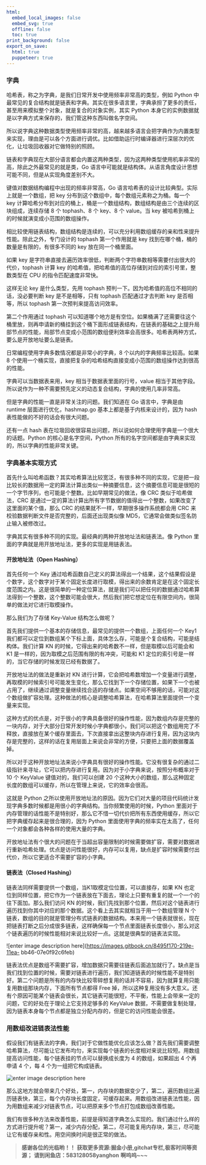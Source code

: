 ```yaml
---
html:
  embed_local_images: false
  embed_svg: true
  offline: false
  toc: true
print_background: false
export_on_save:
  html: true
  puppeteer: true
---
```

### 字典

哈希表，称之为字典，是我们日常开发中使用频率非常高的类型，例如 Python
中最常见的复合结构就是链表和字典。其实在很多语言里，字典承担了更多的责任，甚至用来模拟整个对象，就是复合的对象实例，其实 Python
本身它的实例数据就是以字典方式来保存的，我们管这种东西叫做名字空间。

所以说字典这种数据类型使用频率非常的高，越来越多语言会把字典作为内置类型来实现，理由是可以各个方面进行调优。比如借助运行时编译器进行深层次的优化，让垃圾回收器对它做特别的照顾。

链表和字典现在大部分语言都会内置这两种类型，因为这两种类型使用机率非常的高，除此之外最常见的就是类，Go
语言中可能就是结构体。从语言角度设计思想可能不同，但是从实现角度差别不大。

键值对数据结构编程中出现的频率非常高，Go 语言哈希表的设计比较典型。实际上就是一个数组，把 key 分布到这个数组中，每个数组元素称之为桶。每一个 key
计算哈希分布到对应的桶上，桶是一个数组结构，数组结构是由三个连续的区块组成，连续存储 8 个 tophash、8 个 key、8 个 value。当 key
被哈希到桶上的时候就演变成小范围的数组操作。

相比较使用链表结构，数组结构是连续的，可以充分利用数组缓存的亲和性来提升性能。除此之外，专门设计的 tophash 第一个作用就是 key
找到在哪个桶，桶的数量是有限的，有很多不同的 key 放在同一个桶里面。

如果 key 是字符串直接去遍历效率很低，判断两个字符串数相等需要付出很大的代价，tophash 计算 key
的哈希值，把哈希值的高位存储到对应的索引号里，整数类型在 CPU 的指令匹配速度非常快。

这样无论 key 是什么类型，先用 tophash 预判一下。因为哈希值的高位不相同的话，没必要判断 key 是不是相等，只有 tophash
匹配通过才去判断 key 是否相等，所以 tophash 第一次预判来提高访问效率。

第二个作用通过 tophash
可以知道哪个地方是有空位。如果桶满了还需要往这个桶里放，则再申请新的桶挂到这个桶下面形成链表结构，在链表的基础之上提升局部节点的性能，局部节点变成小范围的数组便利效率会高很多。哈希表两种方式，要么是开放地址要么是链表。

日常编程使用字典多数情况都是非常小的字典，8 个以内的字典频率比较高。如果 8
个使用一个桶实现，直接把复杂的哈希结构直接变成小范围的数组操作达到很高的性能。

字典可以当数据表来用，key 相当于数据表里面的行号，value 相当于其他字段。所以说作为一种不需要预先定义的动态复合结构，字典的使用几率非常高。

但是字典的性能一直是非常关注的问题。我们知道在 Go 语言中，字典是由 runtime 层面进行优化，hashmap.go 基本上都是基于内核来设计的，因为
hash 表性能做的不好的话会有很大问题。

还有一点 hash 表在垃圾回收很容易出问题，所以说如何合理使用字典是一个很大的话题。Python 的核心是名字空间，Python
所有的名字空间都是由字典来实现的，所以字典的性能非常关键。

### 字典基本实现方式

首先什么叫哈希函数？其实哈希算法比较宽泛，有很多种不同的实现，它是把一段比较长的数据用一定的算法计算出类似一种摘要信息，这个摘要信息可能是很短的一个字节序列，也可能是个整数。比如早期常见的做法，像
CRC 类似于哈希做法，CRC 是通过一定的算法计算出所有字节数据的值得出一个整数，如果改变了这里面的某个值，那么 CRC
的结果就不一样，早期很多操作系统都会用 CRC 来校验数据判断文件是否完整的，后面还出现类似像 MD5，它通常会做类似签名防止输入被修改过。

字典其实有很多种不同的实现。最经典的两种开放地址法和链表法。像 Python 里面的字典就是用开放地址法，更多的实现是用链表法。

#### 开放地址法（Open Hashing）

首先任何一个 Key
通过哈希函数自己定义的算法得出一个结果，这个结果假设是个数字，这个数字对于某个固定长度进行取模，得出来的余数肯定是在这个固定长度范围之内。这是很简单的一种定位算法，就是我们可以把任何的数据通过哈希算法得到一个整数，这个整数可能会很大，然后我们把它想定位在有限空间内，很简单的做法对它进行取模操作。

那么我们为了存储 Key-Value 结构怎么做呢？

首先我们提供一个基本的存储信息，最常见的提供一个数组，上面任何一个 Key1
我们都可以定位到数组某个下标上面，具体怎么存，可能是个复合结构，可能是结构体。我们计算 KN 的时候，它得出来的哈希数不一样，但是取模以后可能会和 K1
是一样的，因为取模之后范围有限的有冲突，可能和 K1 定位的索引号是一样的，当它存储的时候发现已经有数据了。

开放地址法的做法是重新对 KN
进行计算，它会把哈希数增加一个变量进行调整，再取模的时候索引号可能发生变化，那么它找到下一个存储位置，如果下一个也被占用了，继续通过调整变量继续找合适的存储点。如果空间不够用的话，可能对这个数组做扩容处理。这种做法的核心是调整哈希算法，在哈希算法里面提供一个变量来实现。

这种方式的优点是，对于很小的字典具备很好的操作性能，因为数组内存是完整的一块内存，对于大部分日常开发时候小字典都很小，我们可以把这个数组用完了不释放，直接放在某个缓存里面去，下次直接拿出这整块内存进行复用，因为这块内存是完整的，这样的话在复用层面上来说会非常的方便，只要把上面的数据覆盖掉。

所以对于这种开放地址法来说小字典具有很好的操作性能。它没有很复杂的通过二级指针来寻址，它可以把内存进行复用。因为对于小字典来说，按照分布概率对于 10 个
KeyValue 键值对的，我们可以创建 20 个这种大小的数组，那么这种固定长度的数组可以缓存，所以在管理上来说，它的效率会很高。

这就是 Python 之所以使用开放地址法的原因。因为它们对大量的项目代码统计发现字典多数时候都是用很小的字典结构。当你频繁使用的时候，Python
里面对于内存管理的话性能不是特别好，那么它不惜一切代价把所有东西使用缓存，所以它把字典缓存起来是很合理的，因为 Python
里面使用字典的频率实在太高了，任何一个对象都会各种各样的使用大量的字典。

开放地址法有个很大的问题在于当超出容量限制的时候需要做扩容，需要对数据进行重新哈希处理。优点是访问性能很好，内存可以复用，缺点是扩容时候需要付出代价，所以它更适合不需要扩容的小字典。

#### 链表法（Closed Hashing）

链表法同样需要提供一个数组，当K1取模定位位置，可以直接存，如果 KN
也定位到同样位置，把它作为一个链表放在下面去，理论上只要有重复的就一个一个的往下面加。那么我们访问 KN
的时候，我们先找到那个位置，然后对这个链表进行遍历找到你其中对应的那个数据。这个看上去其实就相当于用一个数组管理 N
个链表，数组的目的就是管理分布式链表的数据结构。本来用一个链表就很长，现在把链表打断之后分成很多链表，这样确保每一个节点里面链表长度很小，那么对这个链表遍历的时候性能相对来说比较好一点。这就是很典型的链表法实现。

![enter image description here](https://images.gitbook.cn/8495f170-219e-11ea-
bb46-07e0f92c6feb)

链表法优点是数组不需要扩容，增加数据只需要往链表后面追加就行了。缺点是当我们找到位置的时候，需要对链表进行遍历，我们知道链表的时候性能不是特别好。第二个问题是所有的内存快比较零碎想复用的话并不容易，因为就算复用只能复用数组那块内存，下面所有节点都得
Free 掉，所以这种复用没有多大意义。还有个原因可能某个链表会很长，其它链表可能很短，不平衡，性能上会带来一定的问题，它的好处在于理论上它支持足够多的
KeyValue 数据，不需要做复制处理，因为链表本身每个节点都是独立分配内存的，但是它的访问性能会很差。

### 用数组改进链表法性能

假设我们有链表法的字典，我们对于它做性能优化应该怎么做？首先我们需要调整哈希算法，尽可能让它发布均匀，来实现每个链表的长度相对来说比较短。用数组提高访问性能，每个链表挂的节点可以替换成长度为
4 的数组，如果超出 4 个再申请 4 个，每 4 个为一组把它构成链表。

![enter image description
here](https://images.gitbook.cn/1b1e1d20-219a-11ea-8811-95226eac252d)

那么这地方就会带来几个好处，第一，内存块的数据变少了，第二，遍历数组比遍历链表快，第三，每个内存块长度固定，可缓存起来。用数组改进链表法性能，因为用数组来减少对链表节点，可以把原来多个节点打包成数组改善性能。

我们有很多种方法来改善性能，前提是得知道字典怎么实现的。我们通过什么样的方式进行提升呢？第一，减少内存分配，第二，尽可能复用内存块，第三，尽可能让它有缓存亲和性。用空间换时间是很正常的做法。

> **感谢各位的光临哟！！**
> **获取更多资源:掘金小册,gitchat专栏,极客时间等资源；**
> **请到闲鱼店：583128058yanghon**
> **啊呜呜~~~**